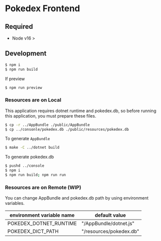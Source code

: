 # Pokedex Frontend

## Required

- Node v16 >

## Development

```sh
$ npm i
$ npm run build
```

If preview

```sh
$ npm run preview
```

### Resources are on Local

This application requires dotnet runtime and pokedex.db, so before running this application, you must prepare these files.

```sh
$ cp -r ../AppBundle ./public/AppBundle
$ cp ../consonle/pokedex.db ./public/resources/pokedex.db
```

To generate `AppBundle`

```sh
$ make -C ../dotnet build
```

To generate pokedex.db

```sh
$ pushd ../console
$ npm i
$ npm run build; npm run run
```

### Resources are on Remote (WIP)

You can change AppBundle and pokedex.db path by using environment variables.

|environment variable name|default value|
|-|-|
|POKEDEX_DOTNET_RUNTIME|"/AppBundle/dotnet.js"|
|POKEDEX_DICT_PATH|"/resources/pokedex.db"|

